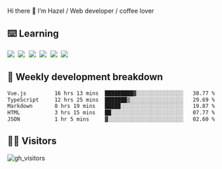 
Hi there 👋 I’m Hazel / Web developer / coffee lover

## ⌨️ Learning

<samp>
 <a href="https://github.com/vuejs/core"><img src="https://api.iconify.design/logos:vue.svg" /></a>
  <a href="https://github.com/vuejs/core"><img src="https://api.iconify.design/logos:react.svg" /></a>
  <a href="https://github.com/solidjs/solid"><img src="https://api.iconify.design/logos:solidjs.svg" /></a>
  <a href="https://github.com/vitejs/vite"><img src="https://api.iconify.design/logos:vitejs.svg" /></a>
  <a href="https://github.com/microsoft/TypeScript"><img src="https://api.iconify.design/logos:typescript-icon.svg" /></a> 
  <a href="https://github.com/unocss/unocss"><img src="https://api.iconify.design/logos:unocss.svg" /></a>
  

</samp>


## 🦀 Weekly development breakdown

<!--START_SECTION:waka-->

```txt
Vue.js         16 hrs 13 mins  █████████▓░░░░░░░░░░░░░░░   38.77 %
TypeScript     12 hrs 25 mins  ███████▒░░░░░░░░░░░░░░░░░   29.69 %
Markdown       8 hrs 19 mins   █████░░░░░░░░░░░░░░░░░░░░   19.87 %
HTML           3 hrs 15 mins   ██░░░░░░░░░░░░░░░░░░░░░░░   07.77 %
JSON           1 hr 5 mins     ▓░░░░░░░░░░░░░░░░░░░░░░░░   02.60 %
```

<!--END_SECTION:waka-->
## 👬🏻 Visitors

![gh_visitors](https://profile-counter.glitch.me/Hazel-Lin/count.svg)

